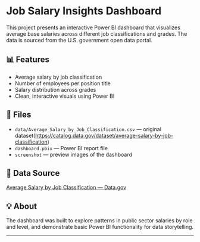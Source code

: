 # Job Salary Insights Dashboard

This project presents an interactive Power BI dashboard that visualizes average base salaries across different job classifications and grades. The data is sourced from the U.S. government open data portal.

## 📊 Features

- Average salary by job classification
- Number of employees per position title
- Salary distribution across grades
- Clean, interactive visuals using Power BI

## 📁 Files

- `data/Average_Salary_by_Job_Classification.csv` — original dataset(https://catalog.data.gov/dataset/average-salary-by-job-classification)  
- `dashboard.pbix` — Power BI report file  
- `screenshot` — preview images of the dashboard



## 📌 Data Source

[Average Salary by Job Classification — Data.gov](https://catalog.data.gov/dataset/average-salary-by-job-classification)

## 💡 About

The dashboard was built to explore patterns in public sector salaries by role and level, and demonstrate basic Power BI functionality for data storytelling.

---

